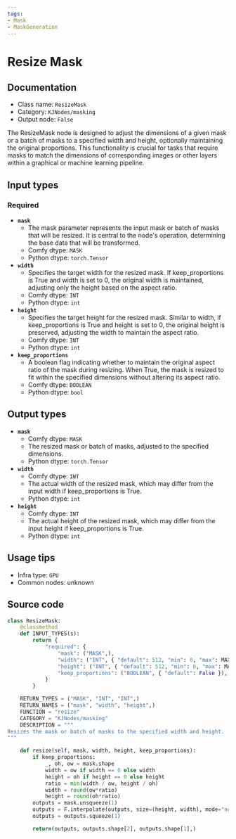 ```yaml
---
tags:
- Mask
- MaskGeneration
---
```


# Resize Mask
## Documentation
- Class name: `ResizeMask`
- Category: `KJNodes/masking`
- Output node: `False`

The ResizeMask node is designed to adjust the dimensions of a given mask or a batch of masks to a specified width and height, optionally maintaining the original proportions. This functionality is crucial for tasks that require masks to match the dimensions of corresponding images or other layers within a graphical or machine learning pipeline.
## Input types
### Required
- **`mask`**
    - The mask parameter represents the input mask or batch of masks that will be resized. It is central to the node's operation, determining the base data that will be transformed.
    - Comfy dtype: `MASK`
    - Python dtype: `torch.Tensor`
- **`width`**
    - Specifies the target width for the resized mask. If keep_proportions is True and width is set to 0, the original width is maintained, adjusting only the height based on the aspect ratio.
    - Comfy dtype: `INT`
    - Python dtype: `int`
- **`height`**
    - Specifies the target height for the resized mask. Similar to width, if keep_proportions is True and height is set to 0, the original height is preserved, adjusting the width to maintain the aspect ratio.
    - Comfy dtype: `INT`
    - Python dtype: `int`
- **`keep_proportions`**
    - A boolean flag indicating whether to maintain the original aspect ratio of the mask during resizing. When True, the mask is resized to fit within the specified dimensions without altering its aspect ratio.
    - Comfy dtype: `BOOLEAN`
    - Python dtype: `bool`
## Output types
- **`mask`**
    - Comfy dtype: `MASK`
    - The resized mask or batch of masks, adjusted to the specified dimensions.
    - Python dtype: `torch.Tensor`
- **`width`**
    - Comfy dtype: `INT`
    - The actual width of the resized mask, which may differ from the input width if keep_proportions is True.
    - Python dtype: `int`
- **`height`**
    - Comfy dtype: `INT`
    - The actual height of the resized mask, which may differ from the input height if keep_proportions is True.
    - Python dtype: `int`
## Usage tips
- Infra type: `GPU`
- Common nodes: unknown


## Source code
```python
class ResizeMask:
    @classmethod
    def INPUT_TYPES(s):
        return {
            "required": {
                "mask": ("MASK",),
                "width": ("INT", { "default": 512, "min": 0, "max": MAX_RESOLUTION, "step": 8, "display": "number" }),
                "height": ("INT", { "default": 512, "min": 0, "max": MAX_RESOLUTION, "step": 8, "display": "number" }),
                "keep_proportions": ("BOOLEAN", { "default": False }),
            }
        }

    RETURN_TYPES = ("MASK", "INT", "INT",)
    RETURN_NAMES = ("mask", "width", "height",)
    FUNCTION = "resize"
    CATEGORY = "KJNodes/masking"
    DESCRIPTION = """
Resizes the mask or batch of masks to the specified width and height.
"""

    def resize(self, mask, width, height, keep_proportions):
        if keep_proportions:
            _, oh, ow = mask.shape
            width = ow if width == 0 else width
            height = oh if height == 0 else height
            ratio = min(width / ow, height / oh)
            width = round(ow*ratio)
            height = round(oh*ratio)
        outputs = mask.unsqueeze(1)
        outputs = F.interpolate(outputs, size=(height, width), mode="nearest")
        outputs = outputs.squeeze(1)

        return(outputs, outputs.shape[2], outputs.shape[1],)

```
